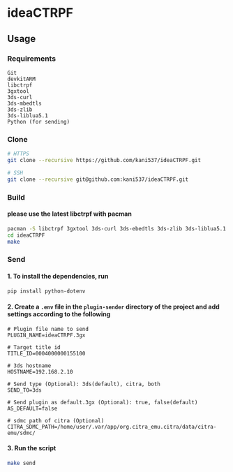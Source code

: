 # ideaCTRPF

## Usage

### Requirements

```
Git
devkitARM
libctrpf
3gxtool
3ds-curl
3ds-mbedtls
3ds-zlib
3ds-liblua5.1
Python (for sending)
```

### Clone

```bash
# HTTPS
git clone --recursive https://github.com/kani537/ideaCTRPF.git

# SSH
git clone --recursive git@github.com:kani537/ideaCTRPF.git
```

### Build

#### please use the latest libctrpf with pacman
```bash
pacman -S libctrpf 3gxtool 3ds-curl 3ds-ebedtls 3ds-zlib 3ds-liblua5.1
cd ideaCTRPF
make
```

### Send

#### 1. To install the dependencies, run

```bash
pip install python-dotenv
```

#### 2. Create a `.env` file in the `plugin-sender` directory of the project and add settings according to the following
```
# Plugin file name to send
PLUGIN_NAME=ideaCTRPF.3gx

# Target title id
TITLE_ID=0004000000155100

# 3ds hostname
HOSTNAME=192.168.2.10

# Send type (Optional): 3ds(default), citra, both
SEND_TO=3ds

# Send plugin as default.3gx (Optional): true, false(default)
AS_DEFAULT=false

# sdmc path of citra (Optional)
CITRA_SDMC_PATH=/home/user/.var/app/org.citra_emu.citra/data/citra-emu/sdmc/
```

#### 3. Run the script

```bash
make send
```
